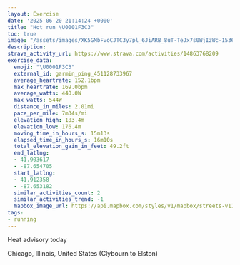 ```yaml
---
layout: Exercise
date: '2025-06-20 21:14:24 +0000'
title: "Hot run \U0001F3C3"
toc: true
image: "/assets/images/XK5GMbFvoCJTC3y7pl_6JiARB_8uT-TeJx7s0WjIzWc-1536x2048.jpg.jpeg"
description:
strava_activity_url: https://www.strava.com/activities/14863768209
exercise_data:
  emoji: "\U0001F3C3"
  external_id: garmin_ping_451128733967
  average_heartrate: 152.1bpm
  max_heartrate: 169.0bpm
  average_watts: 440.0W
  max_watts: 544W
  distance_in_miles: 2.01mi
  pace_per_mile: 7m34s/mi
  elevation_high: 183.4m
  elevation_low: 176.4m
  moving_time_in_hours_s: 15m13s
  elapsed_time_in_hours_s: 16m10s
  total_elevation_gain_in_feet: 49.2ft
  end_latlng:
  - 41.903617
  - -87.654705
  start_latlng:
  - 41.912358
  - -87.653182
  similar_activities_count: 2
  similar_activities_trend: -1
  mapbox_image_url: https://api.mapbox.com/styles/v1/mapbox/streets-v11/static/path-5+787af2-1.0(ily~F%7C__vO%5Dl%40IPQRMXi%40t%40c%40z%40yAdCW%5COJU%5EMLSZ%5Dv%40uBpCS%60%40MNEL%3Ff%40BP%3FX%3Fp%40BBDx%40A%60ABXANBtCCbADrGA~ABbAEr%40%40f%40Ff%40Ch%40VzB%5CtAb%40pDLd%40Dh%40%7CA_AjCkBx%40%5DVQp%40Y%5Ce%40x%40g%40HIPIj%40a%40p%40%5Bh%40QNIXe%40HI%60B_ALU%5E%5Dl%40%5BRO%5EOp%40o%40tCuBJEjAs%40h%40Ux%40e%40hAi%40bA_%40h%40c%40j%40_%40z%40a%40jAe%40lAy%40lAm%40X_%40JC%60%40Ax%40KJE%7CBWb%40Ct%40OfCSZGr%40%5Dd%40_%40tB%7DBLW),pin-s-s+e5b22e(-87.65455,41.91445),pin-s-f+89ae00(-87.65826999999994,41.90359)/auto/800x800?access_token=pk.eyJ1Ijoiam9zaGJlY2ttYW4iLCJhIjoiY205eWR2aDd1MWZ6djJrbXc4a3M0bWZleiJ9.XiG9OWkNcZk2QzjJbxLB4A
tags:
- running
---
```


Heat advisory today

Chicago, Illinois, United States (Clybourn to Elston)
